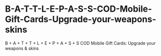 # B-A-T-T-L-E-P-A-S-S-COD-Mobile-Gift-Cards-Upgrade-your-weapons-skins
B + A + T + T + L + E + P + A + S + S COD Mobile Gift Cards: Upgrade your weapons &amp; skins

